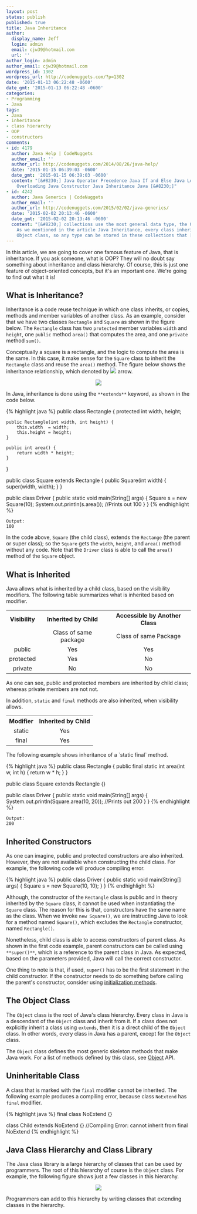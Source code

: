 ```yaml
---
layout: post
status: publish
published: true
title: Java Inheritance
author:
  display_name: Jeff
  login: admin
  email: cjw39@hotmail.com
  url: ''
author_login: admin
author_email: cjw39@hotmail.com
wordpress_id: 1302
wordpress_url: http://codenuggets.com/?p=1302
date: '2015-01-13 06:22:48 -0600'
date_gmt: '2015-01-13 06:22:48 -0600'
categories:
- Programming
- Java
tags:
- Java
- inheritance
- class hierarchy
- OOP
- constructors
comments:
- id: 4179
  author: Java Help | CodeNuggets
  author_email: ''
  author_url: http://codenuggets.com/2014/08/26/java-help/
  date: '2015-01-15 06:39:03 -0600'
  date_gmt: '2015-01-15 06:39:03 -0600'
  content: "[&#8230;] Java Operator Precedence Java If and Else Java Loops Java Method
    Overloading Java Constructor Java Inheritance Java [&#8230;]"
- id: 4242
  author: Java Generics | CodeNuggets
  author_email: ''
  author_url: http://codenuggets.com/2015/02/02/java-generics/
  date: '2015-02-02 20:13:46 -0600'
  date_gmt: '2015-02-02 20:13:46 -0600'
  content: "[&#8230;] collections use the most general data type, the Object class.
    As we mentioned in the article Java Inheritance, every class inherits from the
    Object class, so any type can be stored in these collections that [&#8230;]"
---
```

In this article, we are going to cover one famous feature of Java, that is inheritance. If you ask someone, what is OOP? They will no doubt say something about inheritance and class hierarchy. Of course, this is just one feature of object-oriented concepts, but it's an important one. We're going to find out what it is!

## What is Inheritance?

Inheritance is a code reuse technique in which one class inherits, or copies, methods and member variables of another class. As an example, consider that we have two classes `Rectangle` and `Square` as shown in the figure below. The `Rectangle` class has two `protected` member variables `width` and `height`, one `public` method `area()` that computes the area, and one `private` method `sum()`.

Conceptually a square is a rectangle, and the logic to compute the area is the same. In this case, it make sense for the `Square` class to inherit the `Rectangle` class and reuse the `area()` method. The figure below shows the inheritance relationship, which denoted by <img src="http://codenuggets.com/wp-content/figures/java-inheritance/arrow.png" /> arrow.

<center><img src="http://codenuggets.com/wp-content/figures/java-inheritance/inherit-basic.png" /></center>

In Java, inheritance is done using the `**extends**` keyword, as shown in the code below.

{% highlight java %}
public class Rectangle {
    protected int width, height;

    public Rectangle(int width, int height) {
        this.width  = width;
        this.height = height;
    }

    public int area() {
        return width * height;
    }
}

public class Square extends Rectangle {
    public Square(int width) {
        super(width, width);
    }
}

public class Driver {
    public static void main(String[] args) {
        Square s = new Square(10);
        System.out.println(s.area());  //Prints out 100
    }
}
{% endhighlight %}

```
Output:
100
```

In the code above, `Square` (the child class), extends the `Rectange` (the parent or super class); so the `Square` gets the `width`, `height`, and `area()` method without any code. Note that the `Driver` class is able to call the `area()` method of the `Square` object.

## What is Inherited

Java allows what is inherited by a child class, based on the visibility modifiers. The following table summarizes what is inherited based on modifier.

<table style="text-align:center">
<tr>
<th>Visibility</th>
<th>Inherited by Child</th>
<th>Accessible by Another Class</th>
</tr>
<tr>
<td></td>
<td>Class of same package</td>
<td>Class of same Package</td>
</tr>
<tr>
<td>public</td>
<td>Yes</td>
<td>Yes</td>
</tr>
<tr>
<td>protected</td>
<td>Yes</td>
<td>No</td>
</tr>
<tr>
<td>private</td>
<td>No</td>
<td>No</td>
</tr>
</table>
As one can see, public and protected members are inherited by child class; whereas private members are not not.

In addition, `static` and `final` methods are also inherited, when visibility allows.

<table style="text-align:center">
<tr>
<th>Modifier</th>
<th>Inherited by Child</th>
</tr>
<tr>
<td>static</td>
<td>Yes</td>
</tr>
<tr>
<td>final</td>
<td>Yes</td>
</tr>
</table>
The following example shows inheritance of a `static final` method.

{% highlight java %}
public class Rectangle {
    public final static int area(int w, int h) {
        return w * h;
    }
}

public class Square extends Rectangle {}

public class Driver {
    public static void main(String[] args) {
        System.out.println(Square.area(10, 20));  //Prints out 200
    }
}
{% endhighlight %}

```
Output:
200
```

## Inherited Constructors

As one can imagine, public and protected constructors are also inherited. However, they are not available when constructing the child class. For example, the following code will produce compiling error.

{% highlight java %}
public class Driver {
   public static void main(String[] args) {
        Square s = new Square(10, 10);
    }
}
{% endhighlight %}

Although, the constructor of the `Rectangle` class is public and in theory inherited by the `Square` class, it cannot be used when instantiating the `Square` class. The reason for this is that, constructors have the same name as the class. When we invoke `new Square()`, we are instructing Java to look for a method named `Square()`, which excludes the `Rectangle` constructor, named `Rectangle()`.

Nonetheless, child class is able to access constructors of parent class. As shown in the first code example, parent constructors can be called using `**super()**`, which is a reference to the parent class in Java. As expected, based on the parameters provided, Java will call the correct constructor.

One thing to note is that, if used, `super()` has to be the first statement in the child constructor. If the constructor needs to do something before calling the parent's constructor, consider using <a href="http://codenuggets.com/2015/01/07/java-constructor-and-initilization-method/">initialization methods</a>.

## The Object Class

The `Object` class is the root of Java's class hierarchy. Every class in Java is a descendant of the `Object` class and inherit from it. If a class does not explicitly inherit a class using `extends`, then it is a direct child of the `Object` class. In other words, every class in Java has a parent, except for the `Object` class.

The `Object` class defines the most generic skeleton methods that make Java work. For a list of methods defined by this class, see <a href="http://docs.oracle.com/javase/7/docs/api/java/lang/Object.html" target="_blank">Object</a> API.

## Uninheritable Class

A class that is marked with the `final` modifier cannot be inherited. The following example produces a compiling error, because class `NoExtend` has `final` modifier.

{% highlight java %}
final class NoExtend {}

class Child extends NoExtend {}  //Compiling Error: cannot inherit from final NoExtend
{% endhighlight %}

## Java Class Hierarchy and Class Library

The Java class library is a large hierarchy of classes that can be used by programmers. The root of this hierarchy of course is the `Object` class. For example, the following figure shows just a few classes in this hierarchy.

<center><img src="http://www.webbasedprogramming.com/Developing-Professional-Java-Applets/f4-6.gif" /></center>

Programmers can add to this hierarchy by writing classes that extending classes in the hierarchy.